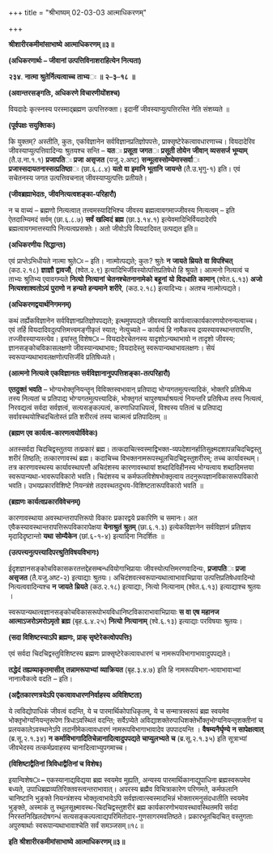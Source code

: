 +++
title = "श्रीभाष्यम् 02-03-03 आत्माधिकरणम्"

+++


**श्रीशारीरकमीमांसाभाष्ये** **आत्माधिकरणम्॥३॥**

**(अधिकरणार्थः – जीवानां उत्पत्तिविनाशराहित्येन नित्यता)**

**२३४**. **नात्मा** **श्रुतेर्नित्यत्वाच्च** **ताभ्य**ः **॥** **२**–**३**–**१८** **॥**

**(अवान्तरसङ्गतिः, अधिकरणे विचारणीयोंशश्च)**

वियदादेः कृत्स्नस्य परस्माद्ब्रह्मण उत्पत्तिरुक्ता। इदानीं जीवस्याप्युत्पत्तिरस्ति नेति संशय्यते ॥

**(पूर्वपक्षः सयुक्तिकः)**

कि युक्तम्? अस्तीति, कुतः, एकविज्ञानेन सर्वविज्ञानप्रतिज्ञोपपत्तेः, प्राक्सृष्टेरेकत्वावधारणाच्च। वियदादेरिव जीवस्याप्युत्पत्तिवादिन्यः श्रुतयश्च सन्ति – **यत**ः **प्रसूता** **जगत**ः **प्रसूती** **तोयेन** **जीवान्** **व्यससर्ज** **भूम्याम्** (तै.उ.ना.१.१) **प्रजापति**ः **प्रजा** **असृजत** (यजु.२.अष्ट) **सन्मूलास्सोम्येमास्सर्वा**ः **प्रजास्सदायतनास्सत्प्रतिष्ठा**ः (छा.६.८.४) **यतो** **वा** **इमानि** **भूतानि** **जायन्ते** (तै.उ.भृगु-१) इति। एवं सचेतनस्य जगत उत्पत्तिवचनात् जीवस्याप्युत्पत्तिः प्रतीयते।

**(जीवब्रह्माभेदतः, जीवनित्यत्वशङ्का-परिहारौ)**

न च वाच्यं – ब्रह्मणो नित्यत्वात् तत्त्वमस्यादिभिश्च जीवस्य ब्रह्मत्वावगमाज्जीवस्य नित्यत्वम् – इति ऐतदात्म्यिमदं सर्वम् (छा.६.८.७) **सर्वं** **खल्विदं** **ब्रह्म** (छा.३.१४.१) इत्येवमादिभिर्वियदादेरपि ब्रह्मत्वावगमात्तस्यापि नित्यत्वप्रसक्तेः। अतो जीवोऽपि वियदादिवत् उत्पद्यत इति॥

**(अधिकरणीयः सिद्धान्तः)**

एवं प्राप्तेऽभिधीयते नात्मा श्रुते**ः** – इति। नात्मोत्पद्यते; कुतः? श्रुतेः **न** **जायते** **म्रियते** **वा** **विपश्चित्** (कठ.२.१८) **ज्ञाज्ञौ** **द्वावजौ**, (श्वेत.२.९) इत्यादिभिर्जीवस्योत्पत्तिप्रतिषेधो हि श्रूयते। आत्मनो नित्यत्वं च ताभ्यः श्रुतिभ्य एवावगम्यते **नित्यो** **नित्यानां** **चेतनश्चेतनानामेको** **बहूनां** **यो** **विदधाति** **कामान्** (श्वेत.६.१३) **अजो** **नित्यश्शाश्वतोऽयं** **पुराणो** **न** **हन्यते** **हन्यमाने** **शरीरे**, (कठ.२.१८) इत्यादिभ्यः। अतश्च नात्मोत्पद्यते।

**(अधिकरणद्वयार्थनिगमनम्)**

कथं तर्ह्येकविज्ञानेन सर्वविज्ञानप्रतिज्ञोपपद्यते; इत्थमुपपद्यते जीवस्यापि कार्यत्वात्कार्यकारणयोरनन्यत्वाच्च। एवं तर्हि वियदादिवदुत्पत्तिमत्त्वमङ्गीकृतं स्यात्; नेत्युच्यते – कार्यत्वं हि नामैकस्य द्रव्यस्यावस्थान्तरापत्तिः, तज्जीवस्याप्यस्त्येव। इयांस्तु विशेष**ः** – वियदादेरचेतनस्य यादृशोऽन्यथाभावो न तादृशो जीवस्य; ज्ञानसङ्कोचविकासलक्षणो जीवस्यान्यथाभावः; वियदादेस्तु स्वरूपान्यथाभावलक्षणः। सेयं स्वरूपान्यथाभावलक्षणोत्पत्तिर्जीवे प्रतिषिध्यते।

**(आत्मनो नित्यत्वे एकविज्ञानतः सर्वविज्ञानानुपपत्तिशङ्का-तत्परिहारौ)**

**एतदुक्तं** **भवति** – भोग्यभोक्तृनियन्तॄन् विविक्तस्वभावान् प्रतिपाद्य भोग्यगतमुत्पत्त्यादिकं, भोक्तरि प्रतिषिध्य तस्य नित्यतां च प्रतिपाद्य भोग्यगतमुत्पत्त्यादिकं, भोक्तृगतं चापुरुषार्थाश्रयत्वं नियन्तरि प्रतिषिध्य तस्य नित्यत्वं, निरवद्यत्वं सर्वदा सर्वज्ञत्वं, सत्यसङ्कल्पत्वं, करणाधिपाधिपत्वं, विश्वस्य पतित्वं च प्रतिपाद्य सर्वावस्थयोश्चिदचितोस्तं प्रति शरीरत्वं तस्य चात्मत्वं प्रतिपादितम् ॥

**(ब्रह्मण एव कार्यत्व-कारणत्वयोर्विवेकः)**

अतस्सर्वदा चिदचिद्वस्तुतया तत्प्रकारं ब्रह्म। तत्कदाचित्स्वस्माद्विभक्त-व्यपदेशानर्हातिसूक्ष्मदशापन्नचिदचिद्वस्तु शरीरं तिष्ठति; तत्कारणावस्थं ब्रह्म। कदाचिच्च विभक्तनामरूपस्थूलचिदचिद्वस्तुशरीरम्; तच्च कार्यावस्थम्। तत्र कारणावस्थस्य कार्यावस्थापत्तौ अचिदंशस्य कारणावस्थायां शब्दादिविहीनस्य भोग्यत्वाय शब्दादिमत्तया स्वरूपान्यथा-भावरूपविकारो भवति। चिदंशस्य च कर्मफलविशेषभोक्तृत्वाय तदनुरूपज्ञानविकासरूपविकारो भवति। उभयप्रकारविशिष्टे नियन्त्रंशे तदवस्थतदुभय-विशिष्टतारूपविकारो भवति ॥

**(ब्रह्मणः कार्यत्वप्रकारविवेचनम्)**

कारणावस्थाया अवस्थान्तरापत्तिरूपो विकारः प्रकारद्वये प्रकारिणि च समानः। अत एवैकस्यावस्थान्तरापत्तिरूपविकारापेक्षया **येनाश्रुतं** **श्रुतम्** (छा.६.१.३) इत्येकविज्ञानेन सर्वविज्ञानं प्रतिज्ञाय मृदादिदृष्टान्तो **यथा** **सोम्यैकेन** (छां.६-१-४) इत्यादिना निदर्शितः ॥

**(उत्पत्त्यनुत्पत्त्यादिपरश्रुतिविषयविभागः)**

ईदृशज्ञानसङ्कोचविकासकरतत्तद्देहसम्बन्धवियोगाभिप्रायाः जीवस्योत्पत्तिमरणवादिन्यः, **प्रजापति**ः **प्रजा** **असृजत** (तै.यजु.अष्ट-२) इत्याद्याः श्रुतयः। अचिदंशवत्स्वरूपान्यथात्वाभावाभिप्राया उत्पत्तिप्रतिषेधवादिन्यो नित्यत्ववादिन्यश्च **न** **जायते** **म्रियते** (कठ.२.१८) इत्याद्याः, नित्यो नित्यानाम् (श्वेत.६.१३) इत्याद्याश्च श्रुतयः ।

स्वरूपान्यथात्वज्ञानसङ्कोचविकासरूपोभयविधानिष्टविकाराभावाभिप्रायाः **स** **वा** **एष** **महानज** **आत्माऽजरोऽमरोऽमृतो** **ब्रह्म** (बृह.६.४.२५) **नित्यो** **नित्यानाम्** (श्वे.६.१३) इत्याद्याः परविषयाः श्रुतयः।

**(सदा विशिष्टस्याऽपि ब्रह्मणः, प्राक् सृष्टेरेकत्वोपपत्तिः)**

एवं सर्वदा चिदचिद्वस्तुविशिष्टस्य ब्रह्मणः प्राक्सृष्टेरेकत्वावधारणं च नामरूपविभागाभावादुपपद्यते।

**तद्धेदं** **तह्यव्याकृतमासीत्** **तन्नामरूपाभ्यां** **व्याक्रियत** (बृह.३.४.७) इति हि नामरूपविभाग-भावाभावाभ्यां नानात्वैकत्वे वदति – इति।

**(अद्वैतकारणत्रयेऽपि एकत्वावधारणनिर्वाहस्य अविशिष्टता)**

ये त्वविद्योपाधिकं जीवत्वं वदन्ति, ये च पारमार्थिकोपाधिकृतम्, ये च सन्मात्रस्वरूपं ब्रह्म स्वयमेव भोक्तृभोग्यनियन्तृरूपेण त्रिधाऽवस्थितं वदन्ति; सर्वेऽप्येते अविद्याशक्तेरुपाधिशक्तेर्भोक्तृभोग्यनियन्तृशक्तीनां च प्रलयकालेऽवस्थानेऽपि तदानीमेकत्वावधारणं नामरूपविभागाभावादेव उपपादयन्ति । **वैषम्यनैर्घृण्ये** **न** **सापेक्षत्वात्** (ब्र.सू.२.१.३४) **न** **कर्माविभागादितिचेन्नानादित्वादुपपद्यते** **चाप्युलभ्यते** **च** (ब्र.सू.२.१.३५) इति सूत्राभ्यां जीवभेदस्य तत्कर्मप्रवाहस्य चानादित्वाभ्युपगमाच्च।

**(विशिष्टाद्वैतिनां त्रिविधाद्वैतिनां च विशेषः)**

इयान्विशेष**ः –** एकस्यानाद्यविद्यया ब्रह्म स्वयमेव मुह्यति, अन्यस्य पारमार्थिकानाद्युपाधिना ब्रह्मस्वरूपमेव बध्यते, उपाधिब्रह्मव्यतिरिक्तवस्त्वन्तराभावात्। अपरस्य ब्रह्मैव विचित्राकारेण परिणमते, कर्मफलानि चानिष्टानि भुङ्क्ते नियन्त्रंशस्य भोक्तृत्वाभावेऽपि सर्वज्ञत्वात्स्वस्मादभिन्नं भोक्तारमनुसंदधातीति स्वयमेव भुङ्क्ते, अस्माकं तु स्थूलसूक्ष्मावस्थ-चिदचिद्वस्तुशरीरं ब्रह्म कार्यकारणोभयावस्थावस्थितमपि सर्वदा निरस्तनिखिलदोषगन्धं सत्यसङ्कल्पत्वाद्यपरिमितोदार-गुणसागरमवतिष्ठते। प्रकारभूतचिदचित् वस्तुगताः अपुरुषार्थाः स्वरूपान्यथाभावाश्चेति सर्वं समञ्जसम्॥१८॥

**इति** **श्रीशारीरकमीमांसाभाष्ये** **आत्माधिकरणम्॥३॥**


